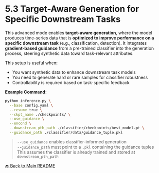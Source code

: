 # 5.3 Target-Aware Generation for Specific Downstream Tasks

This advanced mode enables **target-aware generation**, where the model produces time-series data that is **optimized to improve performance on a specific downstream task** (e.g., classification, detection). It integrates **gradient-based guidance** from a pre-trained classifier into the generation process, steering synthetic data toward task-relevant attributes.

This setup is useful when:
- You want synthetic data to enhance downstream task models
- You need to generate hard or rare samples for classifier robustness
- Controllability is required based on task-specific feedback

**Example Command:**

```bash
python inference.py \
  --base config.yaml \
  --resume true \
  --ckpt_name ./checkpoints/ \
  --use_guidance \
  --uncond \
  --downstream_pth_path ./classifier/checkpoints/best_model.pt \
  --guidance_path ./classifier/data/guidance_tuple.pkl
```

> `--use_guidance` enables classifier-informed generation  
> `--guidance_path` must point to a `.pkl` containing the guidance tuples  
> This assumes the classifier is already trained and stored at `downstream_pth_path`  

[🔙 Back to Main README](https://github.com/microsoft/TimeCraft)
